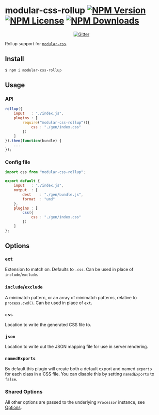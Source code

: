 modular-css-rollup  [![NPM Version](https://img.shields.io/npm/v/modular-css-rollup.svg)](https://www.npmjs.com/package/modular-css-rollup) [![NPM License](https://img.shields.io/npm/l/modular-css-rollup.svg)](https://www.npmjs.com/package/modular-css-rollup) [![NPM Downloads](https://img.shields.io/npm/dm/modular-css-rollup.svg)](https://www.npmjs.com/package/modular-css-rollup)
===========

<p align="center">
    <a href="https://gitter.im/modular-css/modular-css"><img src="https://img.shields.io/gitter/room/modular-css/modular-css.svg" alt="Gitter" /></a>
</p>

Rollup support for [`modular-css`](https://github.com/tivac/modular-css).

## Install

`$ npm i modular-css-rollup`

## Usage

### API

```js
rollup({
    input   : "./index.js",
    plugins : [
        require("modular-css-rollup")({
            css : "./gen/index.css"
        })
    ]
}).then(function(bundle) {
    ...
});
```

### Config file

```js
import css from "modular-css-rollup";

export default {
    input   : "./index.js",
    output  : {
        dest    : "./gen/bundle.js",
        format  : "umd"
    },
    plugins : [
        css({
            css : "./gen/index.css"
        })
    ]
};
```

## Options

### `ext`

Extension to match on. Defaults to `.css`. Can be used in place of `include`/`exclude`.

### `include`/`exclude`

A minimatch pattern, or an array of minimatch patterns, relative to `process.cwd()`. Can be used in place of `ext`.

### `css`

Location to write the generated CSS file to.

### `json`

Location to write out the JSON mapping file for use in server rendering.

### `namedExports`

By default this plugin will create both a default export and named `export`s for each class in a CSS file. You can disable this by setting `namedExports` to `false`.

### Shared Options

All other options are passed to the underlying `Processor` instance, see [Options](https://github.com/tivac/modular-css/blob/master/docs/api.md#options).

